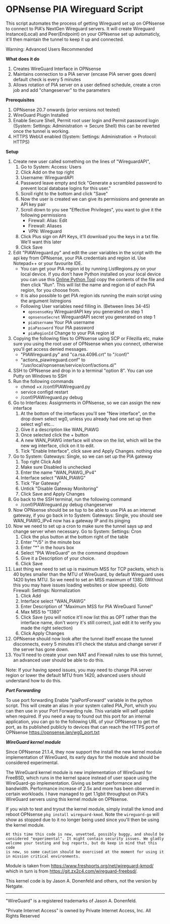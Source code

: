 OPNsense PIA Wireguard Script
===
This script automates the process of getting Wireguard set up on OPNsense to connect to PIA's NextGen Wireguard servers.
It will create Wireguard Instance(Local) and Peer(Endpoint) on your OPNsense set up automaticly, it'll then maintain the tunnel to keep it up and connected.

Warning: Advanced Users Recommended

**What does it do**
 1. Creates WireGuard Interface in OPNsense
 2. Maintains connection to a PIA server (encase PIA server goes down) default check is every 5 minutes
 3. Allows rotation of PIA server on a user defined schedule, create a cron job and add "changeserver" to the parameters

**Prerequisites**
 1. OPNsense 20.7 onwards (prior versions not tested)
 2. WireGuard Plugin Installed
 3. Enable Secure Shell, Permit root user login and Permit password login (System: Settings: Administration -> Secure Shell) this can be reverted once the tunnel is working.
 4. HTTPS WebUI enabled (System: Settings: Administration -> Protocol: HTTPS)

**Setup**
 1. Create new user called something on the lines of "WireguardAPI",
     1. Go to  System: Access: Users
     2. Click Add on the top right
     3. Username: WireguardAPI
     4. Password leave empty and tick "Generate a scrambled password to prevent local database logins for this user."
     5. Scroll right to the bottom and click "Save"
     6. Now the user is created we can give its permissions and generate an API key pair
     7. Scroll down to you see "Effective Privileges", you want to give it the following permissions
         - Firewall: Alias: Edit
         - Firewall: Aliases
         - VPN: Wireguard
     8. Click Plus sign on API Keys, it'll download you the keys in a txt file. We'll want this later
     9. Click Save
 2. Edit "PIAWireguard.py" and edit the user variables in the script with the api key from OPNsense, your PIA credentials and region id. Use Notepad++ or your favourite IDE.
     - You can get your PIA region id by running ListRegions.py on your local device. If you don't have Python installed on your local device you can use this [Online Python Tool](https://www.programiz.com/python-programming/online-compiler/) copy the contents of the file and then click "Run". This will list the name and region id of each PIA region, for you choose from.
     - It is also possible to get PIA region ids running the main script using the argument listregions
     - Following User variables need filling in. (Between lines 34-45)
         - `opnsenseKey` WireguardAPI key you generated on step 1
         - `opnsenseSecret` WireguardAPI secret you generated on step 1
         - `piaUsername` Your PIA username
         - `piaPassword` Your PIA password
         - `piaRegionId` Change to your PIA region id
 3. Copying the following files to OPNsense using SCP or Filezilla etc, make sure you using the root user of OPNsense when you connect, otherwise you'll get access denied messages.
     - "PIAWireguard.py" and "ca.rsa.4096.crt" to "/conf/"
     - "actions_piawireguard.conf" to "/usr/local/opnsense/service/conf/actions.d/"
 4. SSH to OPNsense and drop in to a terminal "option 8". You can use Putty on Windows to SSH
 5. Run the following commands
     - chmod +x /conf/PIAWireguard.py
     - service configd restart
     - /conf/PIAWireguard.py debug
 6. Go to Interfaces: Assignments in OPNsense, so we can assign the new interface
     1. At the bottom of the interfaces you'll see "New interface", on the drop down select wg0, unless you already had one set up then select wg1 etc...
     2. Give it a description like WAN_PIAWG
     3. Once selected click the + button
     4. A new WAN_PIAWG interface will show on the list, which will be the new wg interface, click on it to edit.
     5. Tick "Enable Interface", click save and Apply Changes. nothing else
 7. Go to System: Gateways: Single, so we can set up the PIA gateway
     1. Top right Click Add
     2. Make sure Disabled is unchecked
     3. Enter the name "WAN_PIAWG_IPv4"
     4. Interface select "WAN_PIAWG"
     5. Tick "Far Gateway"
     6. Untick "Disable Gateway Monitoring"
     7. Click Save and Apply Changes
 8. Go back to the SSH terminal, run the following command
     - /conf/PIAWireguard.py debug changeserver
 9. Now OPNsense should be se tup to be able to use PIA as an internet gateway, if you go back in to System: Gateways: Single, you should see WAN_PIAWG_IPv4 now has a gateway IP and its pinging
 10. Now we need to set up a cron to make sure the tunnel says up and change server when necessary. Go to System: Settings: Cron
     1. Click the plus button at the bottom right of the table
     2. Enter "*/5" in the minute box
     3. Enter "*" in the hours box
     4. Select "PIA WireGuard" on the command dropdown
     5. Give it a Description of your choice.
     6. Click Save
 11. Last thing we need to set up is maximum MSS for TCP packets, which is 40 bytes smaller than the MTU of WireGuard, by default Wireguard uses 1420 bytes MTU. So we need to set an MSS maximum of 1380. (Without this you may have issues loading websites or slow speeds).
 Goto Firewall: Settings: Normalization
     1. Click Add
     2. Interface select "WAN_PIAWG"
     3. Enter Description of "Maximum MSS for PIA WireGuard Tunnel"
     4. Max MSS to "1380"
     5. Click Save (you will notice it'll now list this as OPT rather than the interface name, don't worry it's still correct, just edit it to verify you made the right selection)
     6. Click Apply Changes
 12. OPNsense should now look after the tunnel itself encase the tunnel disconnects, every 5 minutes it'll check the status and change server if the server has gone down.
 13. You'll need to create your own NAT and Firewall rules to use this tunnel, an advanced user should be able to do this.

 Note: If your having speed issues, you may need to change PIA server region or lower the default MTU from 1420, advanced users should understand how to do this.

***Port Forwarding***

To use port forwarding Enable "piaPortForward" variable in the python script. This will create an alias in your system called PIA_Port, which you can then use in your Port Forwarding rule. This variable will self update when required.
If you need a way to found out this port for an internal application, you can go to the following URL of your OPNsense to get the port, as its published publicly to devices that can reach the HTTPS port of OPNsense
https://opnsense.lan/wg0_port.txt

***WireGuard kernel module***

Since OPNsense 21.1.4, they now support the install the new kernel module implementation of WireGuard, its early days for the module and should be considered experimental.

The WireGuard kernel module is new implementation of WireGuard for FreeBSD, which runs in the kernel space instead of user space using the WireGuard-go implementation. Giving us better performance and bandwidth. Performance increase of 2.5x and more has been observed in certain workloads. I have managed to get 1.1gbit throughput on PIA's WireGuard servers using this kernel module on OPNsense.

If you wish to test and tryout the kernel module, simply install the kmod and reboot OPNsense `pkg install wireguard-kmod`. Note the `wireguard-go` will show as stopped due to it no longer being used since you'll then be using the kernel module.

```
At this time this code is new, unvetted, possibly buggy, and should be
considered "experimental". It might contain security issues. We gladly
welcome your testing and bug reports, but do keep in mind that this code
is new, so some caution should be exercised at the moment for using it
in mission critical environments.
```

Module is taken from https://www.freshports.org/net/wireguard-kmod/ which in turn is from https://git.zx2c4.com/wireguard-freebsd/.

This kernel code is by Jason A. Donenfeld and others, not the version by Netgate.

---
"WireGuard" is a registered trademarks of Jason A. Donenfeld.

"Private Internet Access" is owned by Private Internet Access, Inc. All Rights Reserved
